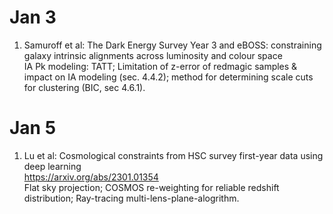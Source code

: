 # Jan 3
1. Samuroff et al: The Dark Energy Survey Year 3 and eBOSS: constraining galaxy intrinsic alignments across luminosity and colour space \
IA Pk modeling: TATT; Limitation of z-error of redmagic samples & impact on IA modeling (sec. 4.4.2); method for determining scale cuts for clustering (BIC, sec 4.6.1).

# Jan 5
1. Lu et al: Cosmological constraints from HSC survey first-year data using deep learning \
https://arxiv.org/abs/2301.01354 \
Flat sky projection; COSMOS re-weighting for reliable redshift distribution; Ray-tracing multi-lens-plane-alogrithm.